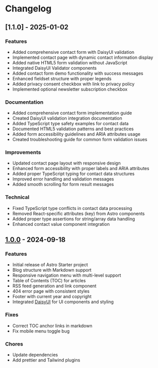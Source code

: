 # Changelog

## [1.1.0] - 2025-01-02

### Features
- Added comprehensive contact form with DaisyUI validation
- Implemented contact page with dynamic contact information display
- Added native HTML5 form validation without JavaScript
- Integrated DaisyUI Validator components
- Added contact form demo functionality with success messages
- Enhanced fieldset structure with proper legends
- Added privacy consent checkbox with link to privacy policy
- Implemented optional newsletter subscription checkbox

### Documentation
- Added comprehensive contact form implementation guide
- Created DaisyUI validation integration documentation
- Added TypeScript type safety examples for contact data
- Documented HTML5 validation patterns and best practices
- Added form accessibility guidelines and ARIA attributes usage
- Created troubleshooting guide for common form validation issues

### Improvements  
- Updated contact page layout with responsive design
- Enhanced form accessibility with proper labels and ARIA attributes
- Added proper TypeScript typing for contact data structures
- Improved error handling and validation messages
- Added smooth scrolling for form result messages

### Technical
- Fixed TypeScript type conflicts in contact data processing
- Removed React-specific attributes (key) from Astro components
- Added proper type assertions for string/array data handling
- Enhanced contact value component integration

## [1.0.0](https://github.com/mnyorba/astro-starter/releases/tag/v1.0.0) - 2024-09-18

### Features
- Initial release of Astro Starter project
- Blog structure with Markdown support
- Responsive navigation menu with multi-level support
- Table of Contents (TOC) for articles
- RSS feed generation and link component
- 404 error page with consistent styles
- Footer with current year and copyright
- Integrated [DaisyUI](https://daisyui.com/) for UI components and styling

### Fixes
- Correct TOC anchor links in markdown
- Fix mobile menu toggle bug

### Chores
- Update dependencies
- Add prettier and Tailwind plugins